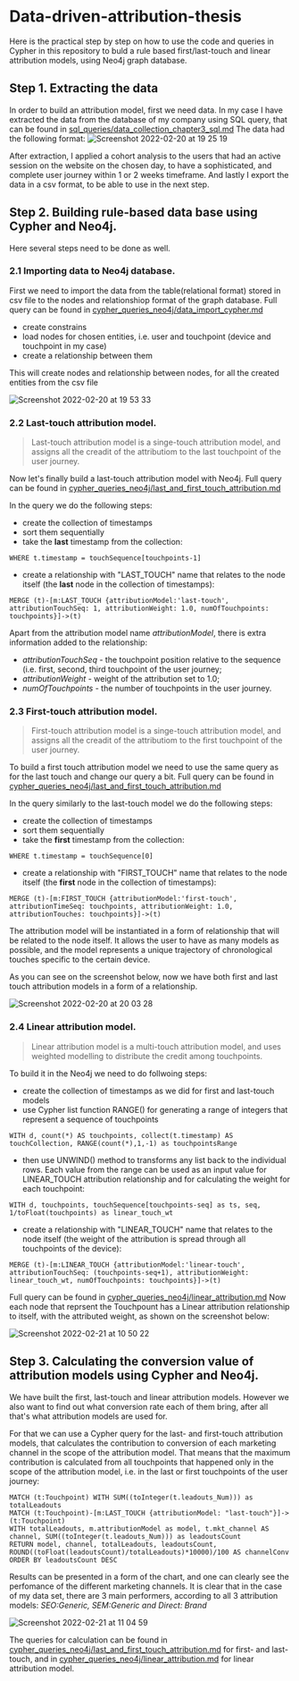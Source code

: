 # Data-driven-attribution-thesis

Here is the practical step by step on how to use the code and queries in Cypher in this repository to buld a rule based first/last-touch and linear attribution models, using Neo4j graph database. 

## Step 1. Extracting the data

In order to build an attribution model, first we need data. In my case I have extracted the data from the database of my company using SQL query, that can be found in [sql_queries/data_collection_chapter3_sql.md](sql_queries/data_collection_chapter3_sql.md)
The data had the following format: 
![Screenshot 2022-02-20 at 19 25 19](https://user-images.githubusercontent.com/33038445/154858093-352380cd-94b6-4e4c-acd4-351a3feecfbc.png)

After extraction, I applied a cohort analysis to the users that had an active session on the website on the chosen day, to have a sophisticated, and complete user journey within 1 or 2 weeks timeframe.
And lastly I export the data in a csv format, to be able to use in the next step.  

## Step 2. Building rule-based data base using Cypher and Neo4j. 
Here several steps need to be done as well. 

### 2.1 Importing data to Neo4j database. 

First we need to import the data from the table(relational format) stored in csv file to the nodes and relationshiop format of the graph database. Full query can be found in [cypher_queries_neo4j/data_import_cypher.md](cypher_queries_neo4j/data_import_cypher.md) 

* create constrains 
* load nodes for chosen entities, i.e. user and touchpoint (device and touchpoint in my case) 
* create a relationship between them
 
This will create nodes and relationship between nodes, for all the created entities from the csv file

 ![Screenshot 2022-02-20 at 19 53 33](https://user-images.githubusercontent.com/33038445/154859175-2670947d-7d20-43ac-acc6-7e0fa57177bb.png)


### 2.2 Last-touch attribution model.

> Last-touch attribution model is a singe-touch attribution model, and  assigns all the creadit of the attributiom to the last touchpoint of the user journey. 


Now let's finally build a last-touch attribution model with Neo4j. Full query can be found in [cypher_queries_neo4j/last_and_first_touch_attribution.md](cypher_queries_neo4j/last_and_first_touch_attribution.md)

In the query we do the following steps: 
* create the collection of timestamps
* sort them sequentially
* take the **last** timestamp from the collection: 
```Cypher 
WHERE t.timestamp = touchSequence[touchpoints-1]
```
* create a relationship with "LAST_TOUCH" name that relates to the node itself (the **last** node in the collection of timestamps):  
```Cypher 
MERGE (t)-[m:LAST_TOUCH {attributionModel:'last-touch', attributionTouchSeq: 1, attributionWeight: 1.0, numOfTouchpoints: touchpoints}]->(t)
```
Apart from the attribution model name *attributionModel*, there is extra information added to the relationship:
- *attributionTouchSeq* - the touchpoint position relative to the sequence (i.e. first, second, third touchpoint of the user journey;
- *attributionWeight* - weight of the attribution set to 1.0; 
- *numOfTouchpoints* - the number of touchpoints in the user journey.   

### 2.3 First-touch attribution model.

>First-touch attribution model is a singe-touch attribution model, and  assigns all the creadit of the attributiom to the first touchpoint of the user journey. 

To build a first touch attribution model we need to use the same query as for the last touch and change our query a bit. Full query can be found in [cypher_queries_neo4j/last_and_first_touch_attribution.md](cypher_queries_neo4j/last_and_first_touch_attribution.md)

In the query similarly to the last-touch model we do the following steps: 
* create the collection of timestamps
* sort them sequentially
* take the **first** timestamp from the collection: 
```Cypher 
WHERE t.timestamp = touchSequence[0]
```
* create a relationship with "FIRST_TOUCH" name that relates to the node itself (the **first** node in the collection of timestamps):  
```Cypher 
MERGE (t)-[m:FIRST_TOUCH {attributionModel:'first-touch', attributionTimeSeq: touchpoints, attributionWeight: 1.0, attributionTouches: touchpoints}]->(t)
```
The attribution model will be instantiated in a form of relationship that will be related to the node itself. It allows the user to have as many models as possible, and the model represents a unique trajectory of chronological touches specific to the certain device. 

As you can see on the screenshot below, now we have both first and last touch attribution models in a form of a relationship. 
 
![Screenshot 2022-02-20 at 20 03 28](https://user-images.githubusercontent.com/33038445/154859643-983d6c3b-14b5-4e80-9db7-2839f97962f5.png)


### 2.4 Linear attribution model.

>Linear attribution model is a multi-touch attribution model, and uses weighted modelling to distribute the credit among touchpoints. 

To build it in the Neo4j we need to do follwoing steps: 
* create the collection of timestamps as we did for first and last-touch models
* use Cypher list function RANGE() for generating a range of integers that represent a sequence of touchpoints
```Cypher 
WITH d, count(*) AS touchpoints, collect(t.timestamp) AS touchCollection, RANGE(count(*),1,-1) as touchpointsRange
```
* then use UNWIND() method to transforms any list back to the individual rows. Each value from the range can be used as an input value for LINEAR_TOUCH attribution relationship and for calculating the weight for each touchpoint: 
```Cypher 
WITH d, touchpoints, touchSequence[touchpoints-seq] as ts, seq, 1/toFloat(touchpoints) as linear_touch_wt
```
* create a relationship with "LINEAR_TOUCH" name that relates to the node itself (the weight of the attribution is spread through all touchpoints of the device):  
```Cypher 
MERGE (t)-[m:LINEAR_TOUCH {attributionModel:'linear-touch',
attributionTouchSeq: (touchpoints-seq+1), attributionWeight: linear_touch_wt, numOfTouchpoints: touchpoints}]->(t)
```

 Full query can be found in [cypher_queries_neo4j/linear_attribution.md](cypher_queries_neo4j/linear_attribution.md)
 Now each node that reprsent the Touchpount has a Linear attribution relationship to itself, with the attributed weight, as shown on the screenshot below: 
 
![Screenshot 2022-02-21 at 10 50 22](https://user-images.githubusercontent.com/33038445/154930451-9be4cda5-423e-402e-91d6-0d1ca59b9579.png)

## Step 3. Calculating the conversion value of attribution models using Cypher and Neo4j. 

We have built the first, last-touch and linear attribution models. However we also want to find out what conversion rate each of them bring, after all that's what attribution models are used for.

For that we can use a Cypher query for the last- and first-touch attribution models, that calculates the contribution to conversion of each marketing channel in the scope of the attribution model. That means that the maximum contribution is calculated from all touchpoints that happened only in the scope of the attribution model, i.e. in the last or first touchpoints of the user journey:  

```Cypher 
MATCH (t:Touchpoint) WITH SUM((toInteger(t.leadouts_Num))) as totalLeadouts
MATCH (t:Touchpoint)-[m:LAST_TOUCH {attributionModel: "last-touch"}]->(t:Touchpoint)
WITH totalLeadouts, m.attributionModel as model, t.mkt_channel AS channel, SUM((toInteger(t.leadouts_Num))) as leadoutsCount
RETURN model, channel, totalLeadouts, leadoutsCount, ROUND((toFloat(leadoutsCount)/totalLeadouts)*10000)/100 AS channelConv
ORDER BY leadoutsCount DESC
```

Results can be presented in a form of the chart, and one can clearly see the perfomance of the different marketing channels. It is clear that in the case of my data set, there are 3 main performers, according to all 3 attribution models: *SEO:Generic, SEM:Generic and Direct: Brand*

 ![Screenshot 2022-02-21 at 11 04 59](https://user-images.githubusercontent.com/33038445/154933148-e775e38e-0640-46cd-8469-f691fa5fa114.png)

The queries for calculation can be found in [cypher_queries_neo4j/last_and_first_touch_attribution.md](cypher_queries_neo4j/last_and_first_touch_attribution.md) for first- and last-touch, and in [cypher_queries_neo4j/linear_attribution.md](cypher_queries_neo4j/linear_attribution.md) for linear attribution model. 
